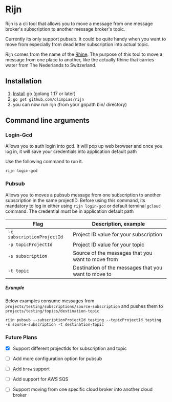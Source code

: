 # Rijn

Rijn is a cli tool that allows you to move a message from one message broker's subscription to another message broker's topic. 

Currently its only support pubsub. It could be quite handy when you want to move from especially from dead letter subscription into actual topic.

Rijn comes from the name of the [Rhine](https://en.wikipedia.org/wiki/Rhine). The purpose of this tool to move a message from one place to another, like the actually Rhine that carries water from The Nederlands to Switzerland. 

## Installation

1. [Install](https://go.dev/doc/install) go (golang 1.17 or later)
2. `go get github.com/olimpias/rijn`
3. you can now run rijn (from your gopath bin/ directory)

## Command line arguments

### Login-Gcd

Allows you to auth login into gcd. It will pop up web browser and once you log in, it will save your credentials into application default path

Use the following command to run it.

``
rijn login-gcd
``

### Pubsub

Allows you to moves a pubsub message from one subscription to another subscription in the same projectID. Before using this command, its mandatory to log in either using `rijn login-gcd` or default terminal `gcloud` command. The credential must be in application default path

| Flag                       | Description, example                                 |
|----------------------------|------------------------------------------------------|
| `-c subscriptionProjectId` | Project ID value for your subscription               |
| `-p topicProjectId`        | Project ID value for your topic                      |
| `-s subscription`          | Source of the messages that you want to move from    |
| `-t topic`                 | Destination of the messages that you want to move to |

##### Example

Below examples consume messages from `projects/testing/subscriptions/source-subscription` and pushes them to `projects/testing/topics/destination-topic`

```
rijn pubsub --subscriptionProjectId testing --topicProjectId testing  -s source-subscription -t destination-topic
```

### Future Plans
- [X] Support different projectIds for subscription and topic
- [ ] Add more configuration option for pubsub
- [ ] Add `brew` support
- [ ] Add support for AWS SQS
- [ ] Support moving from one specific cloud broker into another cloud broker




